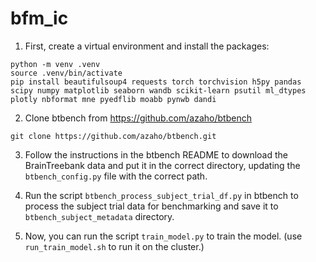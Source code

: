 # bfm_ic

1. First, create a virtual environment and install the packages:
```
python -m venv .venv
source .venv/bin/activate
pip install beautifulsoup4 requests torch torchvision h5py pandas scipy numpy matplotlib seaborn wandb scikit-learn psutil ml_dtypes plotly nbformat mne pyedflib moabb pynwb dandi
```

2. Clone btbench from https://github.com/azaho/btbench
```
git clone https://github.com/azaho/btbench.git
```

3. Follow the instructions in the btbench README to download the BrainTreebank data and put it in the correct directory, updating the `btbench_config.py` file with the correct path.

4. Run the script `btbench_process_subject_trial_df.py` in btbench to process the subject trial data for benchmarking and save it to `btbench_subject_metadata` directory.

5. Now, you can run the script `train_model.py` to train the model. (use `run_train_model.sh` to run it on the cluster.)
